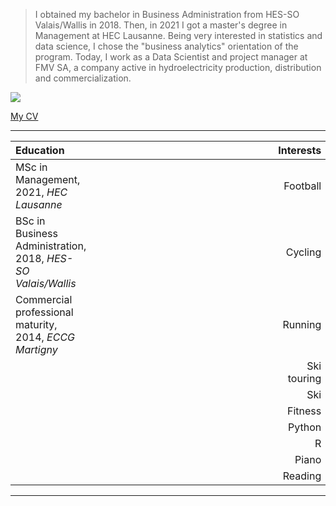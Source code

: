 
> I obtained my bachelor in Business Administration from HES-SO Valais/Wallis in 2018. Then, in 2021 I got a master's degree in Management at HEC Lausanne. Being very interested in statistics and data science, I chose the "business analytics" orientation of the program. Today, I work as a Data Scientist and project manager at FMV SA, a company active in hydroelectricity production, distribution and commercialization.


![](/profile.png)

[My CV](https://glovey.netlify.app/en/curriculum-vitæ/)


---

| **Education**                                                   |                                                                | **Interests**                                                   |
|:----------------------------------------------------------------|----------------------------------------------------------------|-----------------------------------------------------------------:|
| MSc in Management, 2021, *HEC Lausanne*                         |                                                                | Football                                                        |
| BSc in Business Administration, 2018, *HES-SO Valais/Wallis*    |                                                                | Cycling                                                         |
| Commercial professional maturity, 2014, *ECCG Martigny*         |                                                                | Running                                                         |
|                                                                 |                                                                | Ski touring                                                     |
|                                                                 |                                                                | Ski                                                             |
|                                                                 |                                                                | Fitness                                                         |
|                                                                 |                                                                | Python                                                          |
|                                                                 |                                                                | R                                                               |
|                                                                 |                                                                | Piano                                                           |
|                                                                 |                                                                | Reading                                                         |


--- 





